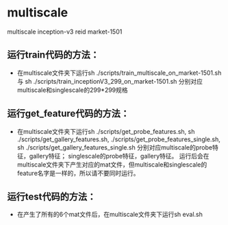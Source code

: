 # multiscale
multiscale inception-v3 reid market-1501
## 运行train代码的方法：
- 在multiscale文件夹下运行sh ./scripts/train_multiscale_on_market-1501.sh 与 sh ./scripts/train_inceptionV3_299_on_market-1501.sh 分别对应multiscale和singlescale的299*299规格


## 运行get_feature代码的方法：
- 在multiscale文件夹下运行sh ./scripts/get_probe_features.sh, sh ./scripts/get_gallery_features.sh, 
./scripts/get_probe_features_single.sh, sh ./scripts/get_gallery_features_single.sh
分别对应multiscale的probe特征，gallery特征； singlescale的probe特征，gallery特征。
运行后会在multiscale文件夹下产生对应的mat文件，但multiscale和singlescale的feature名字是一样的，所以请不要同时运行。

## 运行test代码的方法：
- 在产生了所有的6个mat文件后，在multiscale文件夹下运行sh eval.sh